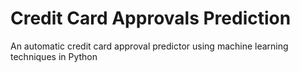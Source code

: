 # Credit Card Approvals Prediction
 An automatic credit card approval predictor using machine learning techniques in Python
